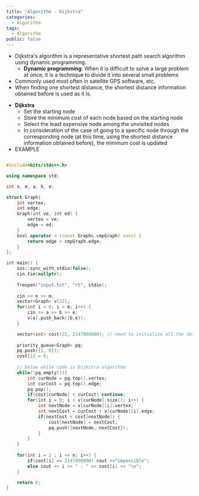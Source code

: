 ```yaml
---
title: "Algorithm - Dijkstra"
categories:
  - Algorithm
tags:
  - Algorithm
public: false
---
```


- Dijkstra's algorithm is a representative shortest path search algorithm using dynamic programming.
    - **Dynamic programming**: When it is difficult to solve a large problem at once, it is a technique to divide it into several small problems
- Commonly used most often in satellite GPS software, etc.
- When finding one shortest distance, the shortest distance information obtained before is used as it is.

<!--- **다익스트라**
    - 출발노드를 설정
    - 출발노드를 기준으로 각 노드의 최소비용을 저장
    - 방문하지 않은 노드 중에서 가장 적은 비용의 노드를 선택
    - 해당노드를 거쳐서 특정한 노드로 가는 경우를 고려하여(이 때 이전까지 구했던 최단 거리정보를 활용하여) 최소 비용을 갱신-->
- **Dijkstra**
    - Set the starting node
    - Store the minimum cost of each node based on the starting node
    - Select the least expensive node among the unvisited nodes
    - In consideration of the case of going to a specific node through the corresponding node (at this time, using the shortest distance information obtained before), the minimum cost is updated
- EXAMPLE

```c++

#include<bits/stdc++.h>

using namespace std;

int n, m, a, b, e;

struct Graph{
	int vertex;
	int edge;
	Graph(int ve, int ed) {
		vertex = ve;
		edge = ed;
	}
	bool operator < (const Graph& cmpGraph) const {
		return edge > cmpGraph.edge;
	}
};

int main() {
	ios::sync_with_stdio(false);
	cin.tie(nullptr);
	
	freopen("input.txt", "rt", stdin);
	
	cin >> n >> m;
	vector<Graph> v[22];
	for(int i = 0; i < m; i++) {
		cin >> a >> b >> e;
		v[a].push_back({b,e});
	}

	vector<int> cost(22, 2147000000); // need to initialize all the data as 2147000000 by vector
	
	priority_queue<Graph> pq;
	pq.push({1, 0});
	cost[1] = 0;
	
	// below while code is Dijkstra algorithm
	while(!pq.empty()){
		int curNode = pq.top().vertex;
		int curCost = pq.top().edge;
		pq.pop();
		if(cost[curNode] < curCost) continue;
		for(int i = 0; i < v[curNode].size(); i++) {
			int nextNode = v[curNode][i].vertex;
			int nextCost = curCost + v[curNode][i].edge;
			if(nextCost < cost[nextNode]) {
				cost[nextNode] = nextCost;
				pq.push({nextNode, nextCost});
			}
		}
	}
	
	for(int i = 2 ; i <= n; i++) {
		if(cost[i] == 2147000000) cout <<"impossible";
		else cout << i << " : " << cost[i] << "\n";
	}

 	return 0;
}

```